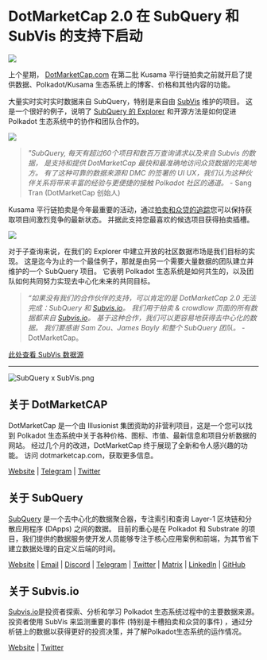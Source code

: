 # DotMarketCap 2.0 在 SubQuery 和 SubVis 的支持下启动

![](https://cdn-images-1.medium.com/max/1600/1*fIxEXupCMUaaMsWQbA7zFQ.gif)

上个星期， [DotMarketCap.com](https://dotmarketcap.com/) 在第二批 Kusama 平行链拍卖之前就开启了提供数据、Polkadot/Kusama 生态系统上的博客、价格和其他内容的功能。

大量实时实时实时数据来自 SubQuery，特别是来自由 [SubVis](https://explorer.subquery.network/subquery/subvis-io/kusama-auction) 维护的项目。 这是一个很好的例子，说明了 [SubQuery 的 Explorer](https://explorer.subquery.network/) 和开源方法是如何促进 Polkadot 生态系统中的协作和团队合作的。

![](https://cdn-images-1.medium.com/max/1600/1*-UL84MrIB3TtZBkDPwLMmw.png)

> *"SubQuery, 每天有超过60个项目和数百万查询请求以及来自 Subvis 的数据， 是支持和提供 DotMarketCap 最快和最准确地访问众贷数据的完美地方。 有了这种可靠的数据来源和 DMC 的签署的 UI UX，我们认为这种伙伴关系将带来丰富的经验与更便捷的接触 Polkadot 社区的通道。* - Sang Tran (DotMarketCap 创始人)

Kusama 平行链拍卖是今年最重要的活动，通过[拍卖和众贷的追踪](https://dotmarketcap.com/auction)您可以保持获取项目间激烈竞争的最新状态。 并据此支持您最喜欢的候选项目获得拍卖插槽。

![](https://cdn-images-1.medium.com/max/1600/1*n_y-1CUv1BcU2bzCs15djA.png)

对于子查询来说，在我们的 Explorer 中建立开放的社区数据市场是我们目标的实现。 这是迄今为止的一个最佳例子，那就是由另一个需要大量数据的团队建立并维护的一个 SubQuery 项目。 它表明 Polkadot 生态系统是如何共生的，以及团队如何共同努力实现去中心化未来的共同目标。

> *“如果没有我们的合作伙伴的支持，可以肯定的是 DotMarketCap 2.0 无法完成：SubQuery 和 [Subvis.io](http://subvis.io/)。 我们用于拍卖 & crowdlow 页面的所有数据都来自 [Subvis.io](http://subvis.io/)。 基于这种合作，我们可以更容易地获得去中心化的数据。 我们要感谢 Sam Zou、James Bayly 和整个 SubQuery 团队。* - DotMarketCap。

[此处查看 SubVis 数据源](https://explorer.subquery.network/subquery/subvis-io/kusama-auction)

---

![SubQuery x SubVis.png](https://cdn-images-1.medium.com/max/1600/1*ZOtmJdlgr-5H4BAt2gVKLw.png)

## **关于 DotMarketCAP**

DotMarketCap 是一个由 Illusionist 集团资助的非营利项目，这是一个您可以找到 Polkadot 生态系统中关于各种价格、图标、市值、最新信息和项目分析数据的网站。  经过几个月的改进，DotMarketCap 终于展现了全新和令人感兴趣的功能。 访问 dotmarketcap.com，获取更多信息。

[Website](http://dotmarketcap.com/) | [Telegram](https://t.me/DotMarketCap_ANN) | [Twitter](https://twitter.com/DotMarketCap?ref_src=twsrc%5Egoogle%7Ctwcamp%5Eserp%7Ctwgr%5Eauthor)

## **关于 SubQuery**

[SubQuery](https://subquery.network/) 是一个去中心化的数据聚合器，专注索引和查询 Layer-1 区块链和分散应用程序 (DApps) 之间的数据。 目前的重心是在 Polkadot 和 Substrate 的项目，我们提供的数据服务使开发人员能够专注于核心应用案例和前端，为其节省下建立数据处理的自定义后端的时间。

[Website](https://subquery.network/) | [Email](mailto:hello@subquery.network) | [Discord](https://discord.com/invite/78zg8aBSMG) | [Telegram](https://t.me/subquerynetwork) | [Twitter](https://twitter.com/subquerynetwork) | [Matrix](https://matrix.to/#/#subquery:matrix.org) | [LinkedIn](https://www.linkedin.com/company/subquery) | [GitHub](https://github.com/subquery)

## **关于 Subvis.io**

[Subvis.io](https://dotmarketcap.com/blog-detail/541/Subvis.io)是投资者探索、分析和学习 Polkadot 生态系统过程中的主要数据来源。 投资者使用 SubVis 来监测重要的事件 (特别是卡槽拍卖和众贷的事件) ，通过分析链上的数据以获得更好的投资决策，并了解Polkadot生态系统的运作情况。

[Website](https://www.subvis.io/) | [Twitter](https://twitter.com/subvisioapp)
